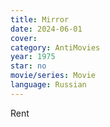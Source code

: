 ```yaml
---
title: Mirror
date: 2024-06-01
cover: 
category: AntiMovies
year: 1975
star: no
movie/series: Movie
language: Russian
---
```

Rent




